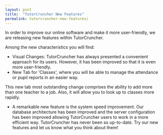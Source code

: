 ```yaml
---
layout: post
title:  "TutorCruncher New Features"
permalink: tutorcruncher-new-features/
---
```

In order to improve our online software and make it more user-friendly, we are
releasing new features within TutorCruncher.

Among the new characteristics you will find:

* Visual Changes: TutorCruncher has always presented a convenient approach for its users. However, it has been improved so that it is even more user-friendly. 
* New Tab for 'Classes', where you will be able to manage the attendance or pupil reports in an easier way. 

This new tab most outstanding change comprises the ability to add more than
one teacher to a job. Also, it will allow you to look up to classes more
rapidly.

* A remarkable new feature is the system speed improvement. Our database architecture has been improved and the server configuration has been improved allowing TutorCruncher users to work in a more efficient way. 
TutorCruncher has never been so up-to-date. Try our new features and let us
know what you think about them!
